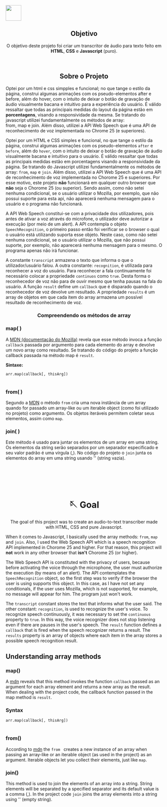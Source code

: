 <img src="https://cdn.pixabay.com/photo/2015/04/23/17/41/javascript-736400_960_720.png" height="50" width="50"/>

<h2 align="center">Objetivo</h2>
  <p align="center">O objetivo deste projeto foi criar um transcritor de áudio para texto feito em <b>HTML</b>, <b>CSS</b> e <b>Javascript</b> (puro).</p><br>
  
  <h2 align="center">Sobre o Projeto</h2> 

<p>Optei por um html e css simpples e funcional; no que tange o estilo da página, construi algumas animações com os pseudo-elementos after e before, além do hover, com o intuito de deixar o botão de gravação de áudio visualmente bacana e intuitivo para a experiência do usuário. É válido ressaltar que todas as principais medidas do layout da página estão em <b>porcentagens</b>, visando a responsividade da mesma. Se tratando do javascript utilizei fundamentalmente os métodos de array:<br> from, map e join. Além disso, utilizei a API Web Speech que é uma API de reconhecimento de voz implementada no Chrome 25 (e superiores).</p>
    <p>Optei por um HTML e CSS simples e funcional, no que tange o estilo da página, construi algumas animações com os pseudo-elementos <code>after</code> e <code>before</code>, além do <code>hover</code>, com o intuito de deixar o botão de gravação de áudio visualmente bacana e intuitivo para o usuário. É válido ressaltar que todas as principais medidas estão em porcentagens visando a responsividade da página. Se tratando do Javascript utilizei fundamentalmente os métodos de array: <code>from</code>, <code>map</code> e <code>join</code>. Além disso, utilizei a API Web Speech que é uma API de reconhecimento de voz implementada no Chorome 25 e superiores. Por esse motivo, este projeto <b>não</b> funcionará em qualquer outro browser que <b>não</b> seja o Chorome 25 (ou superior). Sendo assim, como não setei nenhuma condicional, se o usuário utilizar o Mozilla, por exemplo, que não possui suporte para esta api, não aparecerá nenhuma mensagem para o usuário e o programa não funcionará.</p>

<p>A API Web Speech constitui-se com a privacidade dos utilizadores, pois antes de ativar a voz através do microfone, o utilizador deve autorizar a execução (por meio de um alert). A API contempla o objeto <code>SpeechRecognition</code>, o primeiro passo então foi verificar se o browser o qual o usuário está utilizando suporta esse objeto. Neste caso, como não setei nenhuma condicional, se o usuário utilizar o Mozilla, que não possui suporte, por exemplo, não aparecerá nenhuma mensagem para o mesmo. O programa apenas não irá funcionar.</p>

   <p>A constante <code>transcript</code> armazena o texto que informa o que o utilizador/usuário falou. A outra constante: <code>recognition</code>, é utilizada para reconhecer a voz do usuário. Para reconhecer a fala continuamente foi necessário colocar a propriedade <code>continuos</code> como <code>true</code>. Desta forma o reconhecedor de voz não para de ouvir mesmo que tenha pausas na fala do usuário. A função <code>result</code> define um <code>callback</code> que é disparado quando o reconhecedor de voz devolve um resultado. A propriedade <code>results</code> é um array de objetos em que cada item do array armazena um possível resultado de reconhecimento de voz.</p>

<h3 align="center">Compreendendo os métodos de array</h3>
  <h3>map( )</h3>
    <p>A <a href="https://developer.mozilla.org/pt-BR/docs/Web/JavaScript/Reference/Global_Objects/Array/map">MDN (documentação do Mozilla)</a> revela que esse método invoca a função <code>callback</code> passada por argumento para cada elemento do array e devolve um novo array como resultado. Se tratando do código do projeto a função callback passada na método map é <code>result</code>.</p>
    
<p><b>Sintaxe:</b><p>

<code>arr.map(callback[, thisArg])</code><br></br>
  <h3>from( )</h3>
 <p>Segundo a <a href="https://developer.mozilla.org/pt-BR/docs/Web/JavaScript/Reference/Global_Objects/Array/from">MDN</a> o método <code>from</code> cria uma nova instância de um array quando for passado um array-like ou um iterable object (como foi utilizado no projeto) como argumento. Os objetos iteráveis permitem coletar seus elementos, assim como <code>map</code>.
  <h3>join( )</h3>
    <p>Este método é usado para juntar os elementos de um array em uma string. Os elementos da string serão separados por um separador especificado e seu valor padrão é uma vírgula (,). No código do projeto o <code>join</code> junta os elementos do array em uma string usando '' (string vazia).</p>
<br></br>
<br></br>

#

  <h1 align="center">🪡 Goal</h1>  
    <p align="center">The goal of this project was to create an audio-to-text transcriber made with HTML, CSS and pure Javascript.</p>
    When it comes to Javascript, I basically used the array methods: <code>from</code>, <code>map</code> and <code>join</code>. Also, I used the Web Speech API which is a speech recognition API implemented in Chorome 25 and higher. For that reason, this project will <b>not</b> work in any other browser that <b>isn't</b> Chorome 25 (or higher).<br>

The Web Speech API is constituted with the privacy of users, because before activating the voice through the microphone, the user must authorize the execution (by means of an alert). The API contemplates the <code>SpeechRecognition</code> object, so the first step was to verify if the browser the user is using supports this object. In this case, as I have not set any conditionals, if the user uses Mozilla, which is not supported, for example, no message will appear for him. The program just won't work.<br>

The <code>transcript</code> constant stores the text that informs what the user said. The other constant: <code>recognition</code>, is used to recognize the user's voice. To recognize speech continuously, it was necessary to set the <code>continuous</code> property to <code>true</code>. In this way, the voice recognizer does not stop listening even if there are pauses in the user's speech. The <code>result</code> function defines a <code>callback</code> that is fired when the speech recognizer returns a result. The <code>results</code> property is an array of objects where each item in the array stores a possible speech recognition result.
  
<h2>Understanding array methods</h2>
   <h3>map()</h3>
     <p>A <a href="https://developer.mozilla.org/en-US/docs/Web/JavaScript/Reference/Global_Objects/Array/map">mdn</a> reveals that this method invokes the function <code>callback</code> passed as an argument for each array element and returns a new array as the result. When dealing with the project code, the callback function passed in the map method is <code>result</code>.</p>
<h3>Syntax</h3>
<code>arr.map(callback[, thisArg])</code><br></br>
   <h3>from()</h3>
     <p>According to <a href="https://developer.mozilla.org/en-US/docs/Web/JavaScript/Reference/Global_Objects/Array/from">mdn</a> the <code>from </code> creates a new instance of an array when passing an array-like or an iterable object (as used in the project) as an argument. Iterable objects let you collect their elements, just like <code>map</code>.
   <h3>join()</h3>
     <p>This method is used to join the elements of an array into a string. String elements will be separated by a specified separator and its default value is a comma (,). In the project code <code>join</code> joins the array elements into a string using '' (empty string).</p>   
